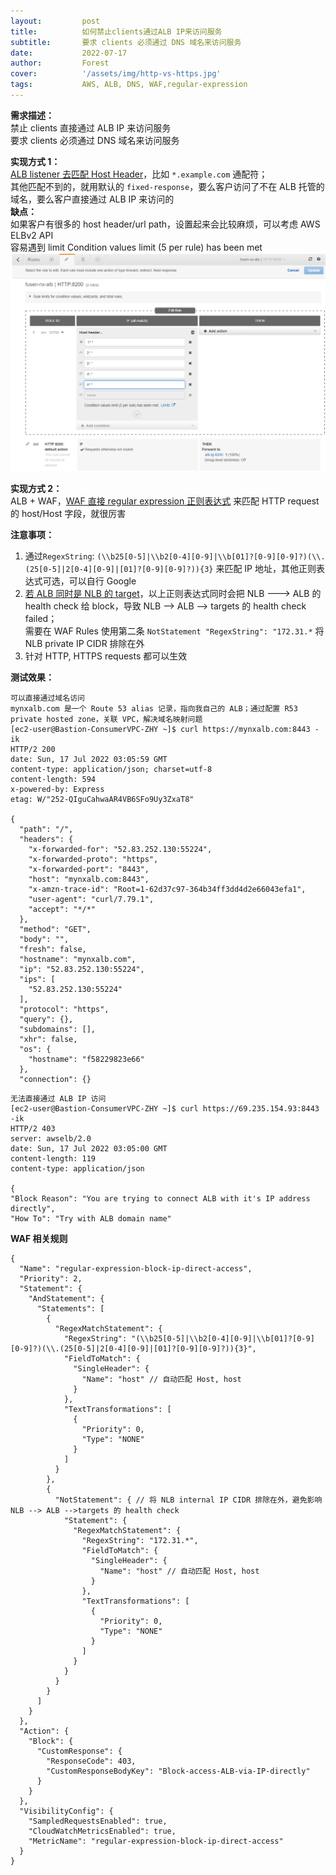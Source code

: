 ```yaml
---
layout:         post
title:          如何禁止clients通过ALB IP来访问服务
subtitle:		要求 clients 必须通过 DNS 域名来访问服务  
date:           2022-07-17
author:         Forest
cover:          '/assets/img/http-vs-https.jpg'
tags:           AWS, ALB, DNS, WAF,regular-expression
---
```


**需求描述：**    
禁止 clients 直接通过 ALB IP 来访问服务  
要求 clients 必须通过 DNS 域名来访问服务  

**实现方式 1：**  
[ALB listener 去匹配 Host Header](https://docs.amazonaws.cn/en_us/elasticloadbalancing/latest/application/load-balancer-listeners.html)，比如 `*.example.com` 通配符；  
其他匹配不到的，就用默认的 `fixed-response`，要么客户访问了不在 ALB 托管的域名，要么客户直接通过 ALB IP 来访问的  
__缺点：__  
    如果客户有很多的 host header/url path，设置起来会比较麻烦，可以考虑 AWS ELBv2 API  
    容易遇到 limit Condition values limit (5 per rule) has been met  
![图 3](/assets/img/IMG_20220715-120628901.png)  

**实现方式 2：**  
ALB + WAF，[WAF 直接 regular expression 正则表达式](https://docs.amazonaws.cn/en_us/waf/latest/developerguide/waf-rule-statement-type-regex-match.html) 来匹配 HTTP request 的 host/Host 字段，就很厉害  

__注意事项：__  
1. 通过`RegexString`: `(\\b25[0-5]|\\b2[0-4][0-9]|\\b[01]?[0-9][0-9]?)(\\.(25[0-5]|2[0-4][0-9]|[01]?[0-9][0-9]?)){3}` 来匹配 IP 地址，其他正则表达式可选，可以自行 Google  
2. [若 ALB 同时是 NLB 的 target](https://aws.amazon.com/premiumsupport/knowledge-center/alb-static-ip/)，以上正则表达式同时会把 NLB ---> ALB 的 health check 给 block，导致 NLB --> ALB --> targets 的 health check failed；  
需要在 WAF Rules 使用第二条 `NotStatement "RegexString": "172.31.*` 将 NLB private IP CIDR 排除在外  
3. 针对 HTTP, HTTPS requests 都可以生效  

__测试效果：__  
```
可以直接通过域名访问
mynxalb.com 是一个 Route 53 alias 记录，指向我自己的 ALB；通过配置 R53 private hosted zone，关联 VPC，解决域名映射问题
[ec2-user@Bastion-ConsumerVPC-ZHY ~]$ curl https://mynxalb.com:8443 -ik
HTTP/2 200
date: Sun, 17 Jul 2022 03:05:59 GMT
content-type: application/json; charset=utf-8
content-length: 594
x-powered-by: Express
etag: W/"252-QIguCahwaAR4VB6SFo9Uy3ZxaT8"

{
  "path": "/",
  "headers": {
    "x-forwarded-for": "52.83.252.130:55224",
    "x-forwarded-proto": "https",
    "x-forwarded-port": "8443",
    "host": "mynxalb.com:8443",
    "x-amzn-trace-id": "Root=1-62d37c97-364b34ff3dd4d2e66043efa1",
    "user-agent": "curl/7.79.1",
    "accept": "*/*"
  },
  "method": "GET",
  "body": "",
  "fresh": false,
  "hostname": "mynxalb.com",
  "ip": "52.83.252.130:55224",
  "ips": [
    "52.83.252.130:55224"
  ],
  "protocol": "https",
  "query": {},
  "subdomains": [],
  "xhr": false,
  "os": {
    "hostname": "f58229823e66"
  },
  "connection": {}
```

```
无法直接通过 ALB IP 访问
[ec2-user@Bastion-ConsumerVPC-ZHY ~]$ curl https://69.235.154.93:8443 -ik
HTTP/2 403
server: awselb/2.0
date: Sun, 17 Jul 2022 03:05:00 GMT
content-length: 119
content-type: application/json

{
"Block Reason": "You are trying to connect ALB with it's IP address directly",
"How To": "Try with ALB domain name"
```

__WAF 相关规则__  
```
{
  "Name": "regular-expression-block-ip-direct-access",
  "Priority": 2,
  "Statement": {
    "AndStatement": {
      "Statements": [
        {
          "RegexMatchStatement": {
            "RegexString": "(\\b25[0-5]|\\b2[0-4][0-9]|\\b[01]?[0-9][0-9]?)(\\.(25[0-5]|2[0-4][0-9]|[01]?[0-9][0-9]?)){3}",
            "FieldToMatch": {
              "SingleHeader": {
                "Name": "host" // 自动匹配 Host, host
              }
            },
            "TextTransformations": [
              {
                "Priority": 0,
                "Type": "NONE"
              }
            ]
          }
        },
        {
          "NotStatement": { // 将 NLB internal IP CIDR 排除在外，避免影响 NLB --> ALB -->targets 的 health check
            "Statement": {
              "RegexMatchStatement": {
                "RegexString": "172.31.*",
                "FieldToMatch": {
                  "SingleHeader": {
                    "Name": "host" // 自动匹配 Host, host
                  }
                },
                "TextTransformations": [
                  {
                    "Priority": 0,
                    "Type": "NONE"
                  }
                ]
              }
            }
          }
        }
      ]
    }
  },
  "Action": {
    "Block": {
      "CustomResponse": {
        "ResponseCode": 403,
        "CustomResponseBodyKey": "Block-access-ALB-via-IP-directly"
      }
    }
  },
  "VisibilityConfig": {
    "SampledRequestsEnabled": true,
    "CloudWatchMetricsEnabled": true,
    "MetricName": "regular-expression-block-ip-direct-access"
  }
}